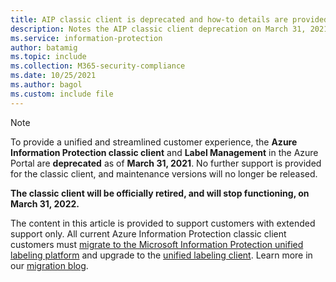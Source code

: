 ```yaml
---
title: AIP classic client is deprecated and how-to details are provided for those with extended support only.
description: Notes the AIP classic client deprecation on March 31, 2021, and provides links for next steps and more information for customers with extended support.
ms.service: information-protection
author: batamig
ms.topic: include
ms.collection: M365-security-compliance
ms.date: 10/25/2021
ms.author: bagol
ms.custom: include file
---
```


>[!NOTE] 
> To provide a unified and streamlined customer experience, the **Azure Information Protection classic client** and **Label Management** in the Azure Portal are **deprecated** as of **March 31, 2021**. No further support is provided for the classic client, and maintenance versions will no longer be released.
>
> **The classic client will be officially retired, and will stop functioning, on March 31, 2022.**
>
> The content in this article is provided to support customers with extended support only. All current Azure Information Protection classic client customers must [migrate to the Microsoft Information Protection unified labeling platform](../tutorial-migrating-to-ul.md) and upgrade to the [unified labeling client](../rms-client/clientv2-admin-guide-install.md). Learn more in our [migration blog](https://techcommunity.microsoft.com/t5/security-compliance-and-identity/final-reminder-to-migrate-from-azure-information-protection/ba-p/2731734).
>
